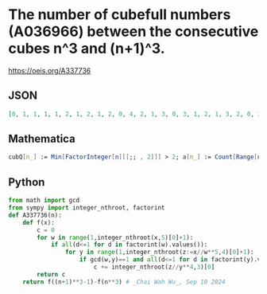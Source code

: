 # The number of cubefull numbers \(A036966\) between the consecutive cubes n^3 and \(n\+1\)^3\.
https://oeis.org/A337736
## JSON
```JSON
[0, 1, 1, 1, 1, 2, 1, 2, 1, 2, 0, 4, 2, 1, 3, 0, 3, 1, 2, 1, 3, 2, 0, 2, 5, 1, 3, 1, 1, 3, 3, 2, 1, 3, 1, 2, 2, 2, 1, 2, 2, 3, 6, 1, 1, 1, 4, 1, 1, 3, 3, 1, 3, 4, 1, 2, 3, 1, 2, 3, 2, 3, 2, 3, 3, 2, 1, 4, 2, 1, 1, 0, 7, 1, 1, 4, 3, 2, 2, 2, 3, 3, 2, 0, 4, 2, 4]
```
## Mathematica
```Mathematica
cubQ[n_] := Min[FactorInteger[n][[;; , 2]]] > 2; a[n_] := Count[Range[n^3 + 1, (n + 1)^3 - 1], _?cubQ]; Array[a, 100]
```
## Python
```Python
from math import gcd
from sympy import integer_nthroot, factorint
def A337736(n):
    def f(x):
        c = 0
        for w in range(1,integer_nthroot(x,5)[0]+1):
            if all(d<=1 for d in factorint(w).values()):
                for y in range(1,integer_nthroot(z:=x//w**5,4)[0]+1):
                    if gcd(w,y)==1 and all(d<=1 for d in factorint(y).values()):
                        c += integer_nthroot(z//y**4,3)[0]
        return c
    return f((n+1)**3-1)-f(n**3) # _Chai Wah Wu_, Sep 10 2024
```
